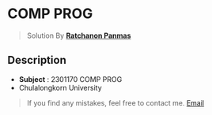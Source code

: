 # COMP PROG

> Solution By **[Ratchanon Panmas](https://fb.com/qq.panmas)**

## Description
- **Subject** : 2301170 COMP PROG
- Chulalongkorn University

> If you find any mistakes, feel free to contact me. [Email](mailto:qq.panmas@gmail.com)
